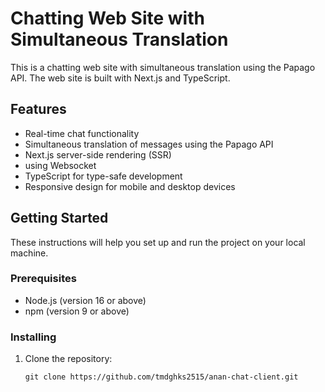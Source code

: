 # Chatting Web Site with Simultaneous Translation

This is a chatting web site with simultaneous translation using the Papago API. The web site is built with Next.js and TypeScript.

## Features

- Real-time chat functionality
- Simultaneous translation of messages using the Papago API
- Next.js server-side rendering (SSR)
- using Websocket
- TypeScript for type-safe development
- Responsive design for mobile and desktop devices

## Getting Started

These instructions will help you set up and run the project on your local machine.

### Prerequisites

- Node.js (version 16 or above)
- npm (version 9 or above)

### Installing

1. Clone the repository:
   ```shell
   git clone https://github.com/tmdghks2515/anan-chat-client.git